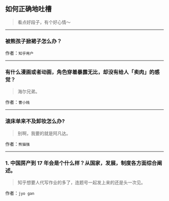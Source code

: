 ## 如何正确地吐槽

> 看点好段子，有个好心情～


 
---

### 被熊孩子掀裙子怎么办？

> 


作者：`知乎用户`

---

### 有什么漫画或者动画，角色穿着暴露无比，却没有给人「卖肉」的感觉？

> 海尔兄弟。


作者：`曹小贱`

---

### 滚床单来不及卸妆怎么办?

> 别啊，我要的就是阿凡达。


作者：`熊猫强`

---

### 1. 中国房产到 17 年会是个什么样？从国家，发展，制度各方面综合阐述。

> 知乎想要人代写作业的多了，连题号一起发上来的还是头一次见。


作者：`jyo gan`